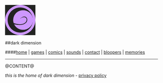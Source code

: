 <head>
<title>dark dimension</title>
<link rel="stylesheet" href="style.css"/>
<link rel="shortcut icon" href="favicon.ico"> 
<meta charset="UTF-8">
</head>

<img src="logo.png" style="width: 100px;"/>

##dark dimension

####[home](index.html) | [games](games.html) | [comics](comics.html) | [sounds](sounds.html) | [contact](contact.html) | [bloopers](bloopers.html) | [memories](projects.html)

---

@CONTENT@

*this is the home of dark dimension* - [privacy policy](privacy_policy.html)
